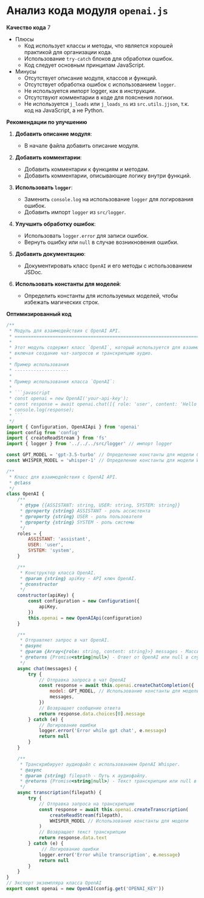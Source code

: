 # Анализ кода модуля `openai.js`

**Качество кода**
7
-  Плюсы
    - Код использует классы и методы, что является хорошей практикой для организации кода.
    - Использование `try-catch` блоков для обработки ошибок.
    - Код следует основным принципам JavaScript.
-  Минусы
    - Отсутствует описание модуля, классов и функций.
    - Отсутствует обработка ошибок с использованием `logger`.
    - Не используется импорт logger, как в инструкции.
    - Отсутствуют комментарии в коде для пояснения логики.
    - Не используется `j_loads` или `j_loads_ns` из `src.utils.jjson`, т.к. код на JavaScript, а не Python.

**Рекомендации по улучшению**

1. **Добавить описание модуля**:
   - В начале файла добавить описание модуля.

2. **Добавить комментарии**:
   - Добавить комментарии к функциям и методам.
   - Добавить комментарии, описывающие логику внутри функций.

3. **Использовать `logger`**:
   - Заменить `console.log` на использование `logger` для логирования ошибок.
   - Добавить импорт `logger` из `src/logger`.

4. **Улучшить обработку ошибок**:
   - Использовать `logger.error` для записи ошибок.
   - Вернуть ошибку или `null` в случае возникновения ошибки.

5. **Добавить документацию**:
    - Документировать класс `OpenAI` и его методы с использованием JSDoc.

6. **Использовать константы для моделей**:
   - Определить константы для используемых моделей, чтобы избежать магических строк.

**Оптимизированный код**

```javascript
/**
 * Модуль для взаимодействия с OpenAI API.
 * =========================================================================================
 *
 * Этот модуль содержит класс `OpenAI`, который используется для взаимодействия с OpenAI API,
 * включая создание чат-запросов и транскрипцию аудио.
 *
 * Пример использования
 * --------------------
 *
 * Пример использования класса `OpenAI`:
 *
 * ```javascript
 * const openai = new OpenAI('your-api-key');
 * const response = await openai.chat([{ role: 'user', content: 'Hello' }]);
 * console.log(response);
 * ```
 */
import { Configuration, OpenAIApi } from 'openai'
import config from 'config'
import { createReadStream } from 'fs'
import { logger } from '../../../src/logger' // импорт logger

const GPT_MODEL = 'gpt-3.5-turbo' // Определение константы для модели GPT
const WHISPER_MODEL = 'whisper-1' // Определение константы для модели Whisper

/**
 * Класс для взаимодействия с OpenAI API.
 * @class
 */
class OpenAI {
    /**
     * @type {{ASSISTANT: string, USER: string, SYSTEM: string}}
     * @property {string} ASSISTANT - роль ассистента
     * @property {string} USER - роль пользователя
     * @property {string} SYSTEM - роль системы
     */
    roles = {
        ASSISTANT: 'assistant',
        USER: 'user',
        SYSTEM: 'system',
    }

    /**
     * Конструктор класса OpenAI.
     * @param {string} apiKey - API ключ OpenAI.
     * @constructor
     */
    constructor(apiKey) {
        const configuration = new Configuration({
            apiKey,
        })
        this.openai = new OpenAIApi(configuration)
    }

    /**
     * Отправляет запрос в чат OpenAI.
     * @async
     * @param {Array<{role: string, content: string}>} messages - Массив сообщений для чата.
     * @returns {Promise<string|null>} - Ответ от OpenAI или null в случае ошибки.
     */
    async chat(messages) {
        try {
            // Отправка запроса в чат OpenAI
            const response = await this.openai.createChatCompletion({
                model: GPT_MODEL, // Использование константы для модели
                messages,
            })
            // Возвращает сообщение ответа
            return response.data.choices[0].message
        } catch (e) {
            // Логирование ошибки
            logger.error('Error while gpt chat', e.message)
            return null
        }
    }

    /**
     * Транскрибирует аудиофайл с использованием OpenAI Whisper.
     * @async
     * @param {string} filepath - Путь к аудиофайлу.
     * @returns {Promise<string|null>} - Текст транскрипции или null в случае ошибки.
     */
    async transcription(filepath) {
        try {
            // Отправка запроса на транскрипцию
            const response = await this.openai.createTranscription(
                createReadStream(filepath),
                WHISPER_MODEL // Использование константы для модели
            )
            // Возвращает текст транскрипции
            return response.data.text
        } catch (e) {
             // Логирование ошибки
            logger.error('Error while transcription', e.message)
            return null
        }
    }
}
// Экспорт экземпляра класса OpenAI
export const openai = new OpenAI(config.get('OPENAI_KEY'))
```